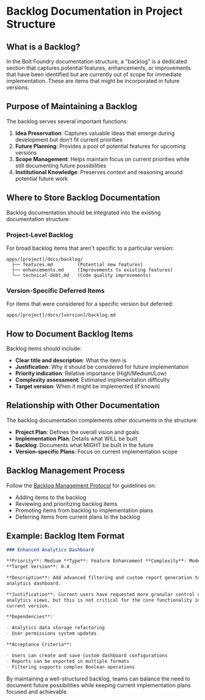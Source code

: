 # Backlog Documentation in Project Structure

## What is a Backlog?

In the Bolt Foundry documentation structure, a "backlog" is a dedicated section
that captures potential features, enhancements, or improvements that have been
identified but are currently out of scope for immediate implementation. These
are items that might be incorporated in future versions.

## Purpose of Maintaining a Backlog

The backlog serves several important functions:

1. **Idea Preservation**: Captures valuable ideas that emerge during development
   but don't fit current priorities
2. **Future Planning**: Provides a pool of potential features for upcoming
   versions
3. **Scope Management**: Helps maintain focus on current priorities while still
   documenting future possibilities
4. **Institutional Knowledge**: Preserves context and reasoning around potential
   future work

## Where to Store Backlog Documentation

Backlog documentation should be integrated into the existing documentation
structure:

### Project-Level Backlog

For broad backlog items that aren't specific to a particular version:

```
apps/[project]/docs/backlog/
  ├── features.md         (Potential new features)
  ├── enhancements.md     (Improvements to existing features)
  └── technical-debt.md   (Code quality improvements)
```

### Version-Specific Deferred Items

For items that were considered for a specific version but deferred:

```
apps/[project]/docs/[version]/backlog.md
```

## How to Document Backlog Items

Backlog items should include:

- **Clear title and description**: What the item is
- **Justification**: Why it should be considered for future implementation
- **Priority indication**: Relative importance (High/Medium/Low)
- **Complexity assessment**: Estimated implementation difficulty
- **Target version**: When it might be implemented (if known)

## Relationship with Other Documentation

The backlog documentation complements other documents in the structure:

- **Project Plan**: Defines the overall vision and goals
- **Implementation Plan**: Details what WILL be built
- **Backlog**: Documents what MIGHT be built in the future
- **Version-specific Plans**: Focus on current implementation scope

## Backlog Management Process

Follow the
[Backlog Management Protocol](../cards/behaviors/backlog-management.bhc.md) for
guidelines on:

- Adding items to the backlog
- Reviewing and prioritizing backlog items
- Promoting items from backlog to implementation plans
- Deferring items from current plans to the backlog

## Example: Backlog Item Format

```markdown
### Enhanced Analytics Dashboard

**Priority**: Medium **Type**: Feature Enhancement **Complexity**: Moderate
**Target Version**: 0.4

**Description**: Add advanced filtering and custom report generation to the
analytics dashboard.

**Justification**: Current users have requested more granular control over
analytics views, but this is not critical for the core functionality in the
current version.

**Dependencies**:

- Analytics data storage refactoring
- User permissions system updates

**Acceptance Criteria**:

- Users can create and save custom dashboard configurations
- Reports can be exported in multiple formats
- Filtering supports complex Boolean operations
```

By maintaining a well-structured backlog, teams can balance the need to document
future possibilities while keeping current implementation plans focused and
achievable.
